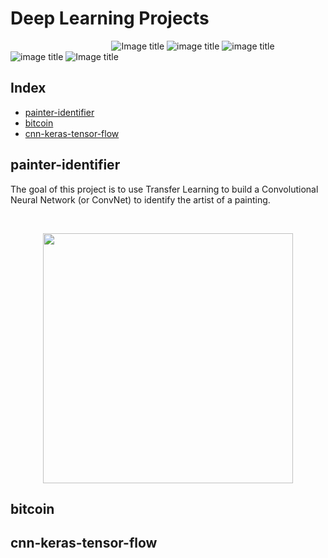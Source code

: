 # Deep Learning Projects

&nbsp;&nbsp;&nbsp;&nbsp;&nbsp;&nbsp;&nbsp;&nbsp;&nbsp;&nbsp;&nbsp;&nbsp;&nbsp;&nbsp;&nbsp;&nbsp;&nbsp;&nbsp;&nbsp;&nbsp;&nbsp;&nbsp;&nbsp;&nbsp;&nbsp;&nbsp;&nbsp;&nbsp;&nbsp;&nbsp;&nbsp;&nbsp;&nbsp;&nbsp;&nbsp;&nbsp;&nbsp;&nbsp;&nbsp;&nbsp;
![Image title](https://img.shields.io/badge/painter--id-v1.0-lightgrey.svg) ![image title](https://img.shields.io/badge/work-in%20progress-blue.svg) ![image title](https://img.shields.io/badge/python-v3.6-green.svg) ![image title](https://img.shields.io/badge/keras-v2.1.5-red.svg) ![Image title](https://img.shields.io/badge/TensorFlow-v1.7.0-orange.svg)

## Index

* [painter-identifier](#painter-identifier)
* [bitcoin](#bitcoin)
* [cnn-keras-tensor-flow](#cnn-keras-tensor-flow)

## painter-identifier

The goal of this project is to use Transfer Learning to build a Convolutional Neural Network (or ConvNet) to identify the artist of a painting.

<br/>
<p align="center">
  <img src="https://github.com/marcotav/deep-learning/blob/master/painters-identification/images/paintings_readme.jpg"
       width="400">
</p>

## bitcoin


## cnn-keras-tensor-flow




